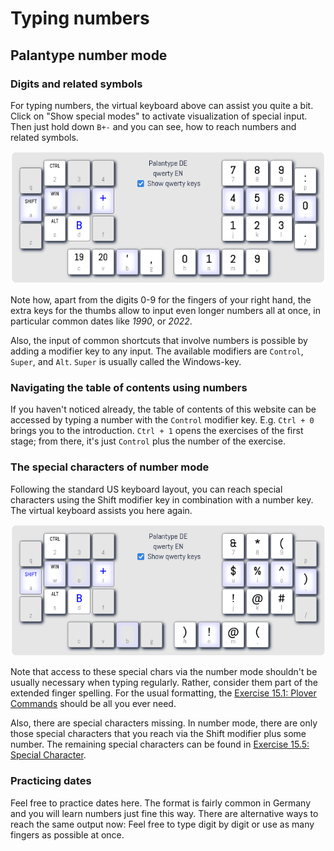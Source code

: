 # Typing numbers

## Palantype number mode

### Digits and related symbols

For typing numbers, the virtual keyboard above can assist you quite a bit.
Click on "Show special modes" to activate visualization of special input.
Then just hold down `B+-` and you can see, how to reach numbers and related symbols.

![The palantype virtual keyboard in number mode](https://raw.githubusercontent.com/rubenmoor/learn-palantype/main/cms-content/SystemDE/media/numbermode.png)

Note how, apart from the digits 0-9 for the fingers of your right hand,
the extra keys for the thumbs allow to input even longer numbers all at once,
in particular common dates like *1990*, or *2022*.

Also, the input of common shortcuts that involve numbers
is possible by adding a modifier key to any input.
The available modifiers are `Control`, `Super`, and `Alt`.
`Super` is usually called the Windows-key.

### Navigating the table of contents using numbers

If you haven't noticed already,
the table of contents of this website can be accessed
by typing a number with the `Control` modifier key.
E.g. `Ctrl + 0` brings you to the introduction.
`Ctrl + 1` opens the exercises of the first stage;
from there, it's just `Control` plus the number of the exercise.

### The special characters of number mode

Following the standard US keyboard layout,
you can reach special characters using the Shift modifier key
in combination with a number key.
The virtual keyboard assists you here again.

![The palantype virtual keyboard in number mode](https://raw.githubusercontent.com/rubenmoor/learn-palantype/main/cms-content/SystemDE/media/numbermode-shift.png)

Note that access to these special chars via the number mode
shouldn't be usually necessary when typing regularly.
Rather, consider them part of the extended finger spelling.
For the usual formatting, the [Exercise 15.1: Plover Commands](SystemDE/TextEN/54) should be all you ever need.

Also, there are special characters missing.
In number mode, there are only those special characters that you reach via the Shift modifier plus some number.
The remaining special characters can be found in [Exercise 15.5: Special Character](/SystemDE/TextEN/58).

### Practicing dates

Feel free to practice dates here.
The format is fairly common in Germany and you will learn numbers just fine this way.
There are alternative ways to reach the same output now:
Feel free to type digit by digit or use as many fingers as possible at once.
